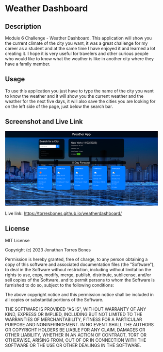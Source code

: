 # Weather Dashboard

## Description

Module 6 Challenge - Weather Dashboard.
This application will show you the current climate of the city you want, it was a great challenge for my career as a student and at the same time I have enjoyed it and learned a lot creating it. I hope it is very useful for travelers and other curious people who would like to know what the weather is like in another city where they have a family member.


## Usage

To use this application you just have to type the name of the city you want to know the weather and it will show you the current weather and the weather for the next five days, it will also save the cities you are looking for on the left side of the page, just below the search bar.

## Screenshot and Live Link

![Alt text](image.png)

Live link: https://torresbones.github.io/weatherdashboard/

## License

MIT License

Copyright (c) 2023 Jonathan Torres Bones

Permission is hereby granted, free of charge, to any person obtaining a copy
of this software and associated documentation files (the "Software"), to deal
in the Software without restriction, including without limitation the rights
to use, copy, modify, merge, publish, distribute, sublicense, and/or sell
copies of the Software, and to permit persons to whom the Software is
furnished to do so, subject to the following conditions:

The above copyright notice and this permission notice shall be included in all
copies or substantial portions of the Software.

THE SOFTWARE IS PROVIDED "AS IS", WITHOUT WARRANTY OF ANY KIND, EXPRESS OR
IMPLIED, INCLUDING BUT NOT LIMITED TO THE WARRANTIES OF MERCHANTABILITY,
FITNESS FOR A PARTICULAR PURPOSE AND NONINFRINGEMENT. IN NO EVENT SHALL THE
AUTHORS OR COPYRIGHT HOLDERS BE LIABLE FOR ANY CLAIM, DAMAGES OR OTHER
LIABILITY, WHETHER IN AN ACTION OF CONTRACT, TORT OR OTHERWISE, ARISING FROM,
OUT OF OR IN CONNECTION WITH THE SOFTWARE OR THE USE OR OTHER DEALINGS IN THE
SOFTWARE.
